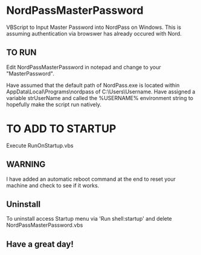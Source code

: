# NordPassMasterPassword
VBScript to Input Master Password into NordPass on Windows. This is assuming authentication via browswer has already occured with Nord.

## TO RUN ##
Edit NordPassMasterPassword in notepad and change <masterpassword> to your "MasterPassword".

Have assumed that the default path of NordPass.exe is located within AppData\Local\Programs\nordpass of C:\Users\Username. Have assigned a variable strUserName and called the %USERNAME% environment string to hopefully make the script run natively. 

 # TO ADD TO STARTUP 
  Execute RunOnStartup.vbs 
  
  ## WARNING ##
  I have added an automatic reboot command at the end to reset your machine and check to see if it works.
  
  ## Uninstall ##
  To uninstall access Startup menu via 'Run shell:startup' and delete NordPassMasterPassword.vbs
  
  ## Have a great day! ##
  
